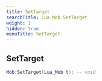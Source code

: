 ```yaml
---
title: SetTarget
searchTitle: Lua Mob SetTarget
weight: 1
hidden: true
menuTitle: SetTarget
---
```

## SetTarget
```lua
Mob:SetTarget(Lua_Mob t); -- void
```